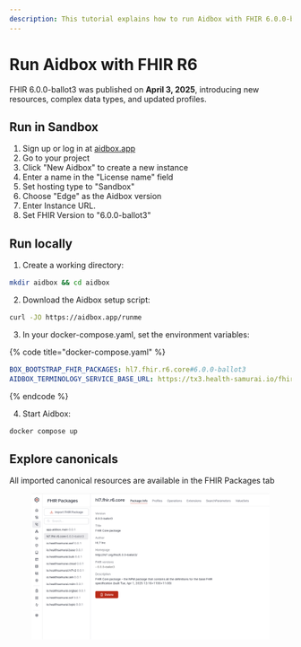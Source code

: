 ```yaml
---
description: This tutorial explains how to run Aidbox with FHIR 6.0.0-ballot3.
---
```


# Run Aidbox with FHIR R6

FHIR 6.0.0-ballot3 was published on **April 3, 2025**, introducing new resources, complex data types, and updated profiles.

## Run in Sandbox

1. Sign up or log in at [aidbox.app](https://aidbox.app)
2. Go to your project&#x20;
3. Click "New Aidbox" to create a new instance
4. Enter a name in the "License name" field
5. Set hosting type to "Sandbox"
6. Choose "Edge" as the Aidbox version
7. Enter Instance URL.
8. Set FHIR Version to "6.0.0-ballot3"

## Run locally

1. Create a working directory:

```bash
mkdir aidbox && cd aidbox
```

2. Download the Aidbox setup script:

```bash
curl -JO https://aidbox.app/runme
```

3. In your docker-compose.yaml, set the environment variables:

{% code title="docker-compose.yaml" %}
```yaml
BOX_BOOTSTRAP_FHIR_PACKAGES: hl7.fhir.r6.core#6.0.0-ballot3
AIDBOX_TERMINOLOGY_SERVICE_BASE_URL: https://tx3.health-samurai.io/fhir
```
{% endcode %}

4. Start Aidbox:

```bash
docker compose up
```

## Explore canonicals

All imported canonical resources are available in the FHIR Packages tab

<figure><img src="../../.gitbook/assets/Screenshot 2025-04-11 at 12.40.22.png" alt=""><figcaption></figcaption></figure>
